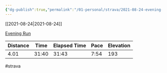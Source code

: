 ```yaml
---
{"dg-publish":true,"permalink":"/01-personal/strava/2021-08-24-evening-run/"}
---
```



[[2021-08-24\|2021-08-24]]

[Evening Run](https://www.strava.com/activities/5848730893)

| Distance | Time  | Elapsed Time | Pace | Elevation |
| -------- | ----- | ------------ | ---- | --------- |
| 4.01     | 31:40 | 31:43        | 7:54 | 193       |




#strava
